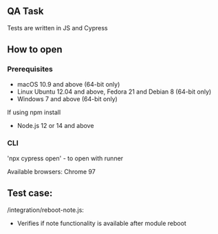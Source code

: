 ## QA Task
Tests are written in JS and Cypress

## How to open
### Prerequisites
* macOS 10.9 and above (64-bit only)
* Linux Ubuntu 12.04 and above, Fedora 21 and Debian 8 (64-bit only)
* Windows 7 and above (64-bit only)

If using npm install
* Node.js 12 or 14 and above

### CLI

'npx cypress open' - to open with runner

Available browsers: Chrome 97

## Test case:

/integration/reboot-note.js:
* Verifies if note functionality is available after module reboot

